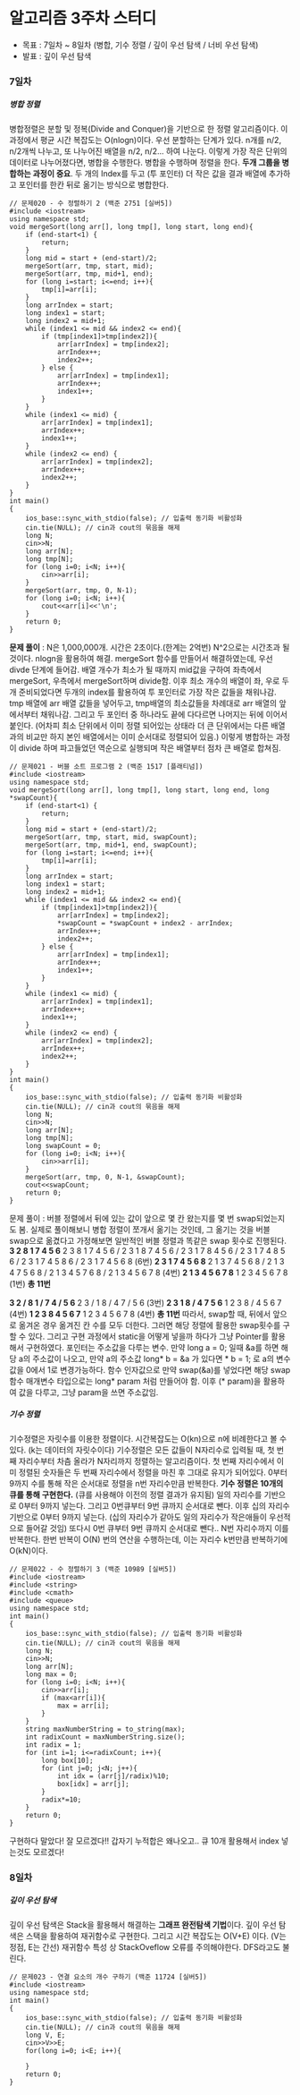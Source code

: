 # 알고리즘 3주차 스터디
- 목표 : 7일차 ~ 8일차 (병합, 기수 정렬 / 깊이 우선 탐색 / 너비 우선 탐색)
- 발표 : 깊이 우선 탐색
### 7일차
##### 병합 정렬
병합정렬은 분할 및 정복(Divide and Conquer)을 기반으로 한 정렬 알고리즘이다. 이 과정에서 평균 시간 복잡도는 O(nlogn)이다. 우선 분할하는 단계가 있다. n개를 n/2, n/2개씩 나누고, 또 나누어진 배열을 n/2, n/2... 하여 나눈다. 이렇게 가장 작은 단위의 데이터로 나누어졌다면, 병합을 수행한다. 병합을 수행하며 정렬을 한다.
**두개 그룹을 병합하는 과정이 중요**. 두 개의 Index를 두고 (투 포인터) 더 작은 값을 결과 배열에 추가하고 포인터를 한칸 뒤로 옮기는 방식으로 병합한다. 
```
// 문제020 - 수 정렬하기 2 (백준 2751 [실버5])
#include <iostream>
using namespace std;
void mergeSort(long arr[], long tmp[], long start, long end){
    if (end-start<1) {
        return;
    }
    long mid = start + (end-start)/2;
    mergeSort(arr, tmp, start, mid);
    mergeSort(arr, tmp, mid+1, end);
    for (long i=start; i<=end; i++){
        tmp[i]=arr[i];
    }
    long arrIndex = start;
    long index1 = start;
    long index2 = mid+1;
    while (index1 <= mid && index2 <= end){
        if (tmp[index1]>tmp[index2]){
            arr[arrIndex] = tmp[index2];
            arrIndex++;
            index2++;
        } else {
            arr[arrIndex] = tmp[index1];
            arrIndex++;
            index1++;
        }
    }
    while (index1 <= mid) {
        arr[arrIndex] = tmp[index1];
        arrIndex++;
        index1++;
    } 
    while (index2 <= end) {
        arr[arrIndex] = tmp[index2];
        arrIndex++;
        index2++;
    }
}
int main()
{
    ios_base::sync_with_stdio(false); // 입출력 동기화 비활성화
    cin.tie(NULL); // cin과 cout의 묶음을 해제
    long N;
    cin>>N;
    long arr[N];
    long tmp[N];
    for (long i=0; i<N; i++){
        cin>>arr[i];
    }
    mergeSort(arr, tmp, 0, N-1);
    for (long i=0; i<N; i++){
        cout<<arr[i]<<'\n';
    }
    return 0;
}
```
**문제 풀이** : N은 1,000,000개. 시간은 2초이다.(한계는 2억번) N^2으로는 시간초과 될 것이다. nlogn을 활용하여 해결. mergeSort 함수를 만들어서 해결하였는데, 우선 divde 단계에 들어감. 배열 개수가 최소가 될 때까지 mid값을 구하여 좌측에서 mergeSort, 우측에서 mergeSort하며 divide함.
이후 최소 개수의 배열이 좌, 우로 두개 준비되었다면 두개의 index를 활용하여 투 포인터로 가장 작은 값들을 채워나감. 
tmp 배열에 arr 배열 값들을 넣어두고, tmp배열의 최소값들을 차례대로 arr 배열의 앞에서부터 채워나감.  그리고 두 포인터 중 하나라도 끝에 다다르면 나머지는 뒤에 이어서 붙인다. (어차피 최소 단위에서 이미 정렬 되어있는 상태라 더 큰 단위에서는 다른 배열과의 비교만 하지 본인 배열에서는 이미 순서대로 정렬되어 있음.)
이렇게 병합하는 과정이 divide 하며 파고들었던 역순으로 실행되며 작은 배열부터 점차 큰 배열로 합쳐짐.

```
// 문제021 - 버블 소트 프로그램 2 (백준 1517 [플래티넘])
#include <iostream>
using namespace std;
void mergeSort(long arr[], long tmp[], long start, long end, long *swapCount){
    if (end-start<1) {
        return;
    }
    long mid = start + (end-start)/2;
    mergeSort(arr, tmp, start, mid, swapCount);
    mergeSort(arr, tmp, mid+1, end, swapCount);
    for (long i=start; i<=end; i++){
        tmp[i]=arr[i];
    }
    long arrIndex = start;
    long index1 = start;
    long index2 = mid+1;
    while (index1 <= mid && index2 <= end){
        if (tmp[index1]>tmp[index2]){
            arr[arrIndex] = tmp[index2];
            *swapCount = *swapCount + index2 - arrIndex;
            arrIndex++;
            index2++;
        } else {
            arr[arrIndex] = tmp[index1];
            arrIndex++;
            index1++;
        }
    }
    while (index1 <= mid) {
        arr[arrIndex] = tmp[index1];
        arrIndex++;
        index1++;
    } 
    while (index2 <= end) {
        arr[arrIndex] = tmp[index2];
        arrIndex++;
        index2++;
    }
}
int main()
{
    ios_base::sync_with_stdio(false); // 입출력 동기화 비활성화
    cin.tie(NULL); // cin과 cout의 묶음을 해제
    long N;
    cin>>N;
    long arr[N];
    long tmp[N];
    long swapCount = 0;
    for (long i=0; i<N; i++){
        cin>>arr[i];
    }
    mergeSort(arr, tmp, 0, N-1, &swapCount);
    cout<<swapCount;
    return 0;
}
```
문제 풀이 : 버블 정렬에서 뒤에 있는 값이 앞으로 몇 칸 왔는지를 몇 번 swap되었는지도 봄. 실제로 풀이해보니 병합 정렬이 쪼개서 옮기는 것인데, 그 옮기는 것을 버블 swap으로 옮겼다고 가정해보면 일반적인 버블 정렬과 똑같은 swap 횟수로 진행된다. 
**3 2 8 1 7 4 5 6**
2 3 8 1 7 4 5 6 / 2 3 1 8 7 4 5 6 / 2 3 1 7 8 4 5 6 / 2 3 1 7 4 8 5 6 / 2 3 1 7 4 5 8 6 / 2 3 1 7 4 5 6 8 (6번)
**2 3 1 7 4 5 6 8**
2 1 3 7 4 5 6 8 / 2 1 3 4 7 5 6 8 / 2 1 3 4 5 7 6 8 / 2 1 3 4 5 6 7 8 (4번)
**2 1 3 4 5 6 7 8**
1 2 3 4 5 6 7 8 (1번)
**총 11번**

**3 2 / 8 1 / 7 4 / 5 6**
2 3 / 1 8 / 4 7 / 5 6 (3번)
**2 3 1 8 / 4 7 5 6**
1 2 3 8 / 4 5 6 7 (4번)
**1 2 3 8 4 5 6 7**
1 2 3 4 5 6 7 8 (4번)
**총 11번**
따라서, swap할 때, 뒤에서 앞으로 옮겨온 경우 옮겨진 칸 수를 모두 더한다. 그러면 해당 정렬에 활용한 swap횟수를 구할 수 있다. 그리고 구현 과정에서 static을 어떻게 넣을까 하다가 그냥 Pointer를 활용해서 구현하였다. 포인터는 주소값을 다루는 변수. 만약 long a = 0; 일때 &a를 하면 해당 a의 주소값이 나오고, 만약 a의 주소값 long* b = &a 가 있다면 * b = 1; 로 a의 변수값을 0에서 1로 변경가능하다.
함수 인자값으로 만약 swap(&a)를 넣었다면 해당 swap 함수 매개변수 타입으로는 long* param 처럼 만들어야 함. 이후 (* param)을 활용하여 값을 다루고, 그냥 param을 쓰면 주소값임.
##### 기수 정렬
기수정렬은 자릿수를 이용한 정렬이다. 시간복잡도는 O(kn)으로 n에 비례한다고 볼 수 있다. (k는 데이터의 자릿수이다) 기수정렬은 모든 값들이 N자리수로 입력될 때, 첫 번째 자리수부터 차츰 올라가 N자리까지 정렬하는 알고리즘이다. 첫 번째 자리수에서 이미 정렬된 숫자들은 두 번째 자리수에서 정렬을 마친 후 그대로 유지가 되어있다.
0부터 9까지 수를 통해 작은 순서대로 정렬을 n번 자리수만큼 반복한다.
**기수 정렬은 10개의 큐를 통해 구현한다.** (큐를 사용해야 이전의 정렬 결과가 유지됨) 일의 자리수를 기반으로 0부터 9까지 넣는다. 그리고 0번큐부터 9번 큐까지 순서대로 뺀다. 이후 십의 자리수 기반으로 0부터 9까지 넣는다. (십의 자리수가 같아도 일의 자리수가 작은애들이 우선적으로 들어갈 것임) 또다시 0번 큐부터 9번 큐까지 순서대로 뺀다.. N번 자리수까지 이를 반복한다. 한번 반복이 O(N) 번의 연산을 수행하는데, 이는 자리수 k번만큼 반복하기에 O(kN)이다.
```
// 문제022 - 수 정렬하기 3 (백준 10989 [실버5])
#include <iostream>
#include <string>
#include <cmath>
#include <queue>
using namespace std;
int main()
{
    ios_base::sync_with_stdio(false); // 입출력 동기화 비활성화
    cin.tie(NULL); // cin과 cout의 묶음을 해제
    long N;
    cin>>N;
    long arr[N];
    long max = 0;
    for (long i=0; i<N; i++){
        cin>>arr[i];
        if (max<arr[i]){
            max = arr[i];
        }
    }
    string maxNumberString = to_string(max);
    int radixCount = maxNumberString.size();
    int radix = 1;
    for (int i=1; i<=radixCount; i++){
        long box[10];
        for (int j=0; j<N; j++){
            int idx = (arr[j]/radix)%10;
            box[idx] = arr[j];
        }
        radix*=10;
    }   
    return 0;
}
```
구현하다 말았다! 잘 모르겠다!! 갑자기 누적합은 왜나오고.. 큐 10개 활용해서 index 넣는것도 모르겠다!

### 8일차
##### 깊이 우선 탐색
깊이 우선 탐색은 Stack을 활용해서 해결하는 **그래프 완전탐색 기법**이다. 깊이 우선 탐색은 스택을 활용하여 재귀함수로 구현한다. 그리고 시간 복잡도는 O(V+E) 이다. (V는 정점, E는 간선) 재귀함수 특성 상 StackOveflow 오류를 주의해야한다. DFS라고도 불린다. 
```
// 문제023 - 연결 요소의 개수 구하기 (백준 11724 [실버5])
#include <iostream>
using namespace std;
int main()
{
    ios_base::sync_with_stdio(false); // 입출력 동기화 비활성화
    cin.tie(NULL); // cin과 cout의 묶음을 해제
    long V, E;
    cin>>V>>E;
    for(long i=0; i<E; i++){
        
    }
    return 0;
}
```